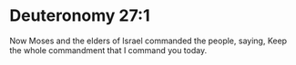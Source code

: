 # Deuteronomy 27:1

Now Moses and the elders of Israel commanded the people, saying, Keep the whole commandment that I command you today.
